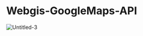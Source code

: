 # Webgis-GoogleMaps-API

![Untitled-3](https://user-images.githubusercontent.com/79959818/145483798-4a637976-6ee1-440b-832e-a796b83013b8.jpg)
